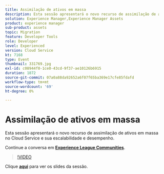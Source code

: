 ```yaml
---
title: Assimilação de ativos em massa
description: Esta sessão apresentará o novo recurso de assimilação de ativos em massa no Cloud Service e sua escalabilidade e desempenho. Esta sessão foi entregue como parte do evento Conteúdo do Adobe Developers Live.
solution: Experience Manager,Experience Manager Assets
product: experience manager
sub-product: assets
topic: Migration
feature: Developer Tools
role: Developer
level: Experienced
version: Cloud Service
kt: 7168
type: Event
thumbnail: 331769.jpg
exl-id: c08944f0-1ce0-43cd-9f37-ae10126b6915
duration: 1872
source-git-commit: 07a0a88da92652a6f07f65ba369e17cfe85fdafd
workflow-type: tm+mt
source-wordcount: '69'
ht-degree: 0%

---
```


# Assimilação de ativos em massa

Esta sessão apresentará o novo recurso de assimilação de ativos em massa no Cloud Service e sua escalabilidade e desempenho.

Continue a conversa em **[Experience League Communities](https://adobe.ly/36Yd3v6)**.

>[!VIDEO](https://video.tv.adobe.com/v/331769/?quality=12&learn=on&hidetitle=true)

Clique **[aqui](/help/adobe-developers-live/assets/asset-bulk-ingestion.pdf)** para ver os slides da sessão.
